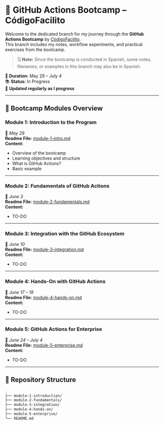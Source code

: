 # 🚀 GitHub Actions Bootcamp – CódigoFacilito

Welcome to the dedicated branch for my journey through the **GitHub Actions Bootcamp** by [CódigoFacilito](https://codigofacilito.com/).  
This branch includes my notes, workflow experiments, and practical exercises from the bootcamp.

> 🗒️ **Note:** Since the bootcamp is conducted in Spanish, some notes, filenames, or examples in this branch may also be in Spanish.

📅 **Duration:** May 29 – July 4  
📚 **Status:** In Progress  
🔁 **Updated regularly as I progress**

---

## 📘 Bootcamp Modules Overview

### Module 1: Introduction to the Program  
📅 *May 29*  
**Readme File:** [module-1-intro.md](/module-1-intro.md)  
**Content:**
- Overview of the bootcamp  
- Learning objectives and structure  
- What is GitHub Actions?
- Basic example

---

### Module 2: Fundamentals of GitHub Actions  
📅 *June 3*  
**Readme File:** [module-2-fundamentals.md](/module-2-fundamentals.md)  
**Content:**
- TO-DO
---

### Module 3: Integration with the GitHub Ecosystem  
📅 *June 10*  
**Readme File:** [module-3-integration.md](/module-3-integration.md)  
**Content:**
- TO-DO
---

### Module 4: Hands-On with GitHub Actions  
📅 *June 17 – 19*  
**Readme File:** [module-4-hands-on.md](/module-4-hands-on.md)  
**Content:**
- TO-DO

---

### Module 5: GitHub Actions for Enterprise  
📅 *June 24 – July 4*  
**Readme File:** [module-5-enterprise.md](/module-5-enterprise.md)  
**Content:**
- TO-DO

---

## 📁 Repository Structure

```bash
.
├── module-1-introduction/
├── module-2-fundamentals/
├── module-3-integration/
├── module-4-hands-on/
├── module-5-enterprise/
└── README.md
